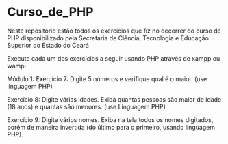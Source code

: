 # Curso_de_PHP
 Neste repositório estão todos os exercícios que fiz no decorrer do curso de PHP disponibilizado pela Secretaria de Ciência, Tecnologia e Educação Superior do Estado do Ceará

Execute cada um dos exercícios a seguir usando PHP através de xampp ou wamp:

Módulo 1:
Exercício 7: Digite 5 números e verifique qual é o maior. (use linguagem PHP)

Exercício 8: Digite várias idades. Exiba quantas pessoas são  maior  de  idade  (18  anos)  e  quantas  são menores. (use Linguagem PHP)

Exercício 9: Digite vários nomes. Exiba na tela todos os nomes digitados, porém de maneira invertida (do último para o primeiro, usando linguagem PHP).


